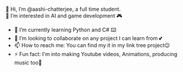 👋 Hi, I’m @aashi-chatterjee, a full time student.<br/>
👀 I’m interested in AI and game development 🎮
- 🌱 I’m currently learning Python and C# ⌨️
- 💞️ I’m looking to collaborate on any project I can learn from 💕
- 📫 How to reach me: You can find my it in my link tree project😉
- ⚡ Fun fact: I'm into making Youtube videos, Animations, producing music too👀

<!---
aashi-chatterjee/aashi-chatterjee is a ✨ special ✨ repository because its `README.md` (this file) appears on your GitHub profile.
You can click the Preview link to take a look at your changes.
--->
